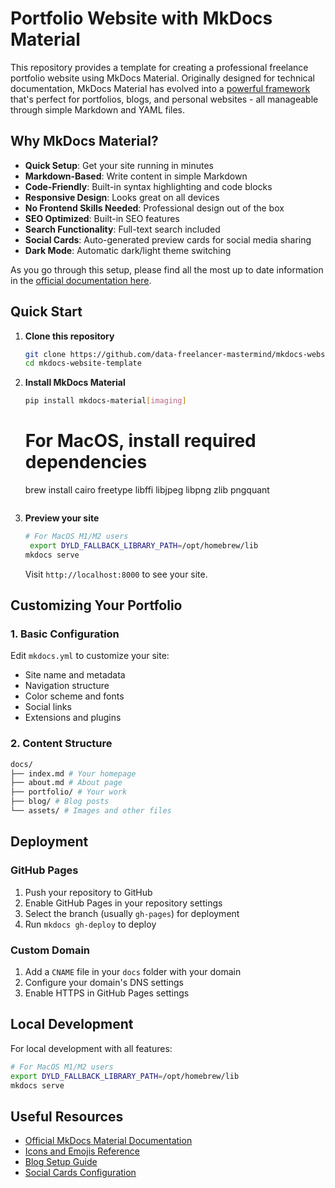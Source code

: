 # Portfolio Website with MkDocs Material

This repository provides a template for creating a professional freelance portfolio website using MkDocs Material. Originally designed for technical documentation, MkDocs Material has evolved into a [powerful framework](https://squidfunk.github.io/mkdocs-material/blog/2024/08/19/how-were-transforming-material-for-mkdocs/) that's perfect for portfolios, blogs, and personal websites - all manageable through simple Markdown and YAML files.

## Why MkDocs Material?

- **Quick Setup**: Get your site running in minutes
- **Markdown-Based**: Write content in simple Markdown
- **Code-Friendly**: Built-in syntax highlighting and code blocks
- **Responsive Design**: Looks great on all devices
- **No Frontend Skills Needed**: Professional design out of the box
- **SEO Optimized**: Built-in SEO features
- **Search Functionality**: Full-text search included
- **Social Cards**: Auto-generated preview cards for social media sharing
- **Dark Mode**: Automatic dark/light theme switching

As you go through this setup, please find all the most up to date information in the [official documentation here](https://squidfunk.github.io/mkdocs-material/getting-started/).

## Quick Start

1. **Clone this repository**
   ```bash
   git clone https://github.com/data-freelancer-mastermind/mkdocs-website-template.git
   cd mkdocs-website-template
   ```

2. **Install MkDocs Material**
   ```bash
   pip install mkdocs-material[imaging]
   ```
   # For MacOS, install required dependencies
   brew install cairo freetype libffi libjpeg libpng zlib pngquant
   ```

3. **Preview your site**
   ```bash
   # For MacOS M1/M2 users
    export DYLD_FALLBACK_LIBRARY_PATH=/opt/homebrew/lib
   mkdocs serve
   ```
   Visit `http://localhost:8000` to see your site.

## Customizing Your Portfolio

### 1. Basic Configuration

Edit `mkdocs.yml` to customize your site:

- Site name and metadata
- Navigation structure
- Color scheme and fonts
- Social links
- Extensions and plugins

### 2. Content Structure

```bash
docs/
├── index.md # Your homepage
├── about.md # About page
├── portfolio/ # Your work
├── blog/ # Blog posts
└── assets/ # Images and other files
```

## Deployment

### GitHub Pages

1. Push your repository to GitHub
2. Enable GitHub Pages in your repository settings
3. Select the branch (usually `gh-pages`) for deployment
4. Run `mkdocs gh-deploy` to deploy

### Custom Domain

1. Add a `CNAME` file in your `docs` folder with your domain
2. Configure your domain's DNS settings
3. Enable HTTPS in GitHub Pages settings

## Local Development

For local development with all features:

```bash
# For MacOS M1/M2 users
export DYLD_FALLBACK_LIBRARY_PATH=/opt/homebrew/lib
mkdocs serve
```

## Useful Resources

- [Official MkDocs Material Documentation](https://squidfunk.github.io/mkdocs-material/getting-started/)
- [Icons and Emojis Reference](https://squidfunk.github.io/mkdocs-material/reference/icons-emojis/)
- [Blog Setup Guide](https://squidfunk.github.io/mkdocs-material/blog/)
- [Social Cards Configuration](https://squidfunk.github.io/mkdocs-material/plugins/requirements/image-processing/)
